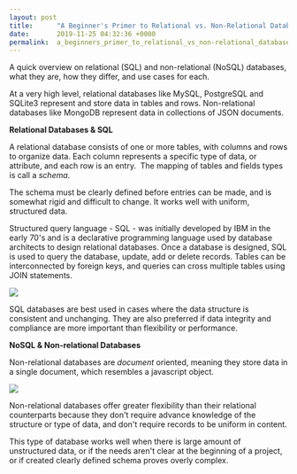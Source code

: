```yaml
---
layout: post
title:      "A Beginner's Primer to Relational vs. Non-Relational Databases"
date:       2019-11-25 04:32:36 +0000
permalink:  a_beginners_primer_to_relational_vs_non-relational_databases
---
```



A quick overview on relational (SQL) and non-relational (NoSQL) databases, what they are, how they differ, and use cases for each.

At a very high level, relational databases like MySQL, PostgreSQL and SQLite3 represent and store data in tables and rows. Non-relational databases like MongoDB represent data in collections of JSON documents. 

**Relational Databases & SQL**

A relational database consists of one or more tables, with columns and rows to organize data. Each column represents a specific type of data, or attribute, and each row is an entry.  The mapping of tables and fields types is call a *schema*. 

The schema must be clearly defined before entries can be made, and is somewhat rigid and difficult to change. It works well with uniform, structured data.

Structured query language - SQL - was initially developed by IBM in the early 70's and is a declarative programming language used by database architects to design relational databases. Once a database is designed, SQL is used to query the database, update, add or delete records. Tables can be interconnected by foreign keys, and queries can cross multiple tables using JOIN statements.

![](https://cdn-8a82.kxcdn.com/wp-content/uploads/2012/01/mysql_vs_mongodb_071717-01-e1500323570310.png)

SQL databases are best used in cases where the data structure is consistent and unchanging. They are also preferred if data integrity and compliance are more important than flexibility or performance.

**NoSQL & Non-relational Databases**

Non-relational databases are *document* oriented, meaning they store data in a single document, which resembles a javascript object. 

![](https://cdn-8a82.kxcdn.com/wp-content/uploads/2012/01/mysql_vs_mongodb_071717-02-1.png)

Non-relational databases offer greater flexibility than their relational counterparts because they don't require advance knowledge of the structure or type of data, and don't require records to be uniform in content. 

This type of database works well when there is large amount of unstructured data, or if the needs aren't clear at the beginning of a project, or if created clearly defined schema proves overly complex. 


